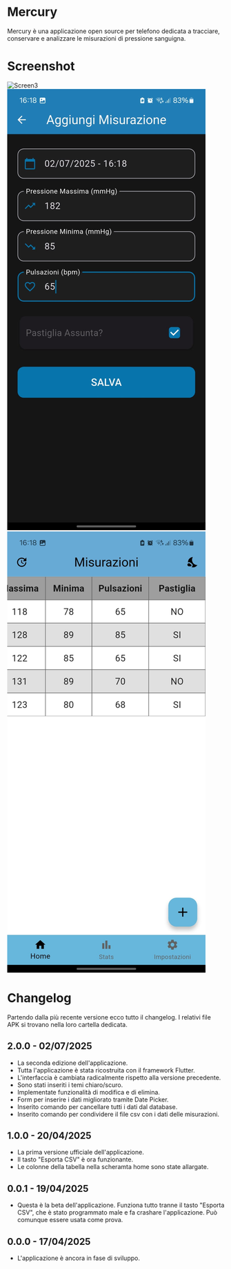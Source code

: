 # Mercury
Mercury è una applicazione open source per telefono dedicata a tracciare, conservare e analizzare le misurazioni di pressione sanguigna.

# Screenshot
![Screen3](100|Screenshot/screen3.jpg)
![Screen2](Screenshot/screen2.jpg)
![Screen1](Screenshot/screen1.jpg)

# Changelog
Partendo dalla più recente versione ecco tutto il changelog. I relativi file APK si trovano nella loro cartella dedicata.
## 2.0.0 - 02/07/2025
- La seconda edizione dell'applicazione. 
- Tutta l'applicazione è stata ricostruita con il framework Flutter.
- L'interfaccia è cambiata radicalmente rispetto alla versione precedente.
- Sono stati inseriti i temi chiaro/scuro.
- Implementate funzionalità di modifica e di elimina.
- Form per inserire i dati migliorato tramite Date Picker. 
- Inserito comando per cancellare tutti i dati dal database.
- Inserito comando per condividere il file csv con i dati delle misurazioni. 
## 1.0.0 - 20/04/2025
- La prima versione ufficiale dell'applicazione.
- Il tasto "Esporta CSV" è ora funzionante.
- Le colonne della tabella nella scheramta home sono state allargate.
## 0.0.1 - 19/04/2025
- Questa è la beta dell'applicazione. Funziona tutto tranne il tasto "Esporta CSV", che è stato programmato male e fa crashare l'applicazione. Può comunque essere usata come prova.
## 0.0.0 - 17/04/2025
- L'applicazione è ancora in fase di sviluppo.
